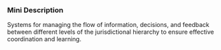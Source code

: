 ### Mini Description

Systems for managing the flow of information, decisions, and feedback between different levels of the jurisdictional hierarchy to ensure effective coordination and learning.
